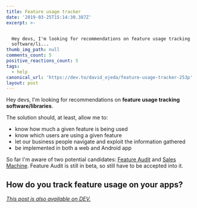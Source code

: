 ```yaml
---
title: Feature usage tracker
date: '2019-03-25T15:14:30.387Z'
excerpt: >-


  Hey devs, I'm looking for recommendations on feature usage tracking
  software/li...
thumb_img_path: null
comments_count: 5
positive_reactions_count: 5
tags:
  - help
canonical_url: 'https://dev.to/david_ojeda/feature-usage-tracker-253p'
layout: post
---
```

Hey devs, I'm looking for recommendations on **feature usage tracking software/libraries**.

The solution should, at least, allow me to:
- know how much a given feature is being used
- know which users are using a given feature
- let our business people navigate and exploit the information gathered
- be implemented in both a web and Android app

So far I'm aware of two potential candidates: [Feature Audit](https://www.featureaudit.com) and [Sales Machine](https://www.salesmachine.io). Feature Audit is still in beta, so still have to be accepted into it. 


## How do you track feature usage on your apps?

*[This post is also available on DEV.](https://dev.to/david_ojeda/feature-usage-tracker-253p)*


<script>
const parent = document.getElementsByTagName('head')[0];
const script = document.createElement('script');
script.type = 'text/javascript';
script.src = 'https://cdnjs.cloudflare.com/ajax/libs/iframe-resizer/4.1.1/iframeResizer.min.js';
script.charset = 'utf-8';
script.onload = function() {
    window.iFrameResize({}, '.liquidTag');
};
parent.appendChild(script);
</script>    
